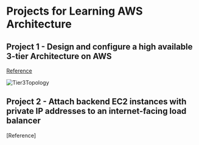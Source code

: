 # Projects for Learning AWS Architecture

## Project 1 - Design and configure a high available 3-tier Architecture on AWS 
[Reference](https://docs.aws.amazon.com/pdfs/whitepapers/latest/serverless-multi-tier-architectures-api-gateway-lambda/serverless-multi-tier-architectures-api-gateway-lambda.pdf#three-tier-architecture-overview)

![Tier3Topology](https://github.com/Jericho0912/AWS-Three-Tier-Architecture/assets/74029983/60678769-f5e1-4689-a017-81dacbdfdc25)

## Project 2 - Attach backend EC2 instances with private IP addresses to an internet-facing load balancer


[Reference] 
